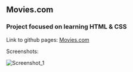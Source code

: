## Movies.com ## 

### Project focused on learning HTML &amp; CSS ###

Link to github pages: [Movies.com](https://kalvachev.github.io/Movies/.)

Screenshots: 

![Screenshot_1](https://user-images.githubusercontent.com/43339813/112064402-91465800-8b6b-11eb-89f6-9fbe1aa5c378.png)
